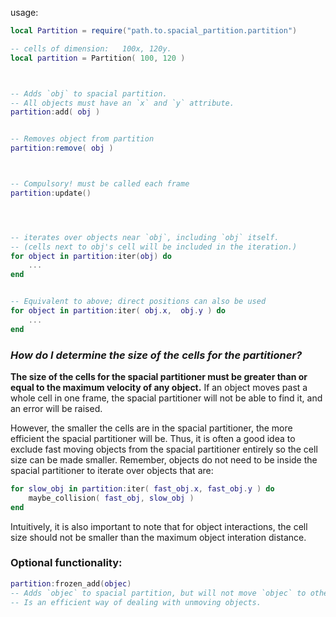 
usage:

```lua
local Partition = require("path.to.spacial_partition.partition")

-- cells of dimension:   100x, 120y.
local partition = Partition( 100, 120 )



-- Adds `obj` to spacial partition.
-- All objects must have an `x` and `y` attribute.
partition:add( obj )


-- Removes object from partition
partition:remove( obj )



-- Compulsory! must be called each frame
partition:update()




-- iterates over objects near `obj`, including `obj` itself.
-- (cells next to obj's cell will be included in the iteration.)
for object in partition:iter(obj) do
    ...
end


-- Equivalent to above; direct positions can also be used
for object in partition:iter( obj.x,  obj.y ) do
    ...
end
```


### *How do I determine the size of the cells for the partitioner?*
**The size of the cells for the spacial partitioner must be greater than or equal to the maximum velocity of any object.**
If an object moves past a whole cell in one frame, the spacial partitioner will not be able to find it, and an error will be raised.

However, the smaller the cells are in the spacial partitioner, the more efficient the spacial partitioner will be.
Thus, it is often a good idea to exclude fast moving objects from the spacial partitioner entirely so the cell size can be made smaller.
Remember, objects do not need to be inside the spacial partitioner to iterate over objects that are:
```lua
for slow_obj in partition:iter( fast_obj.x, fast_obj.y ) do
    maybe_collision( fast_obj, slow_obj )
end
```
Intuitively, it is also important to note that for object interactions,
the cell size should not be smaller than the maximum object interation distance.



### Optional functionality:


```lua
partition:frozen_add(objec)
-- Adds `objec` to spacial partition, but will not move `objec` to other cells.
-- Is an efficient way of dealing with unmoving objects.
```
